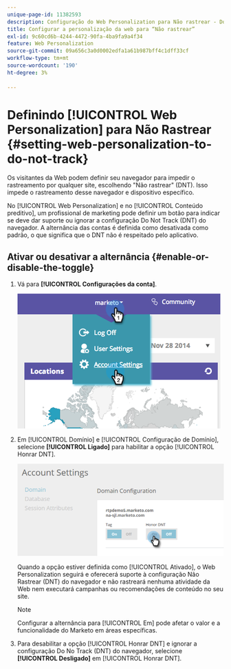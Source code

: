 ```yaml
---
unique-page-id: 11382593
description: Configuração do Web Personalization para Não rastrear - Documentação do Marketo - Documentação do produto
title: Configurar a personalização da web para “Não rastrear”
exl-id: 9c60cd6b-4244-4472-90fa-4ba9fa9a4f34
feature: Web Personalization
source-git-commit: 09a656c3a0d0002edfa1a61b987bff4c1dff33cf
workflow-type: tm+mt
source-wordcount: '190'
ht-degree: 3%

---
```


# Definindo [!UICONTROL Web Personalization] para Não Rastrear {#setting-web-personalization-to-do-not-track}

Os visitantes da Web podem definir seu navegador para impedir o rastreamento por qualquer site, escolhendo &quot;Não rastrear&quot; (DNT). Isso impede o rastreamento desse navegador e dispositivo específico.

No [!UICONTROL Web Personalization] e no [!UICONTROL Conteúdo preditivo], um profissional de marketing pode definir um botão para indicar se deve dar suporte ou ignorar a configuração Do Not Track (DNT) do navegador. A alternância das contas é definida como desativada como padrão, o que significa que o DNT não é respeitado pelo aplicativo.

## Ativar ou desativar a alternância {#enable-or-disable-the-toggle}

1. Vá para **[!UICONTROL Configurações da conta]**.

   ![](assets/image2014-12-1-23-3a3-3a12.png)

1. Em [!UICONTROL Domínio] e [!UICONTROL Configuração de Domínio], selecione **[!UICONTROL Ligado]** para habilitar a opção [!UICONTROL Honrar DNT].

   ![](assets/two-1.png)

   Quando a opção estiver definida como [!UICONTROL Ativado], o Web Personalization seguirá e oferecerá suporte à configuração Não Rastrear (DNT) do navegador e não rastreará nenhuma atividade da Web nem executará campanhas ou recomendações de conteúdo no seu site.

   >[!NOTE]
   >
   >Configurar a alternância para [!UICONTROL Em] pode afetar o valor e a funcionalidade do Marketo em áreas específicas.

1. Para desabilitar a opção [!UICONTROL Honrar DNT] e ignorar a configuração Do No Track (DNT) do navegador, selecione **[!UICONTROL Desligado]** em [!UICONTROL Honrar DNT].
